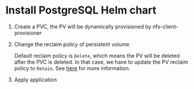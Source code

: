# Install PostgreSQL Helm chart

1. Create a PVC, the PV will be dynamically provisioned by nfs-client-provisioner
2. Change the reclaim policy of persistent volume

    Default reclaim policy is `Delete`, which means the PV will be deleted after the PVC is deleted. In that case, we have to update the PV reclaim policy to `Retain`. See [here](https://kubernetes.io/docs/tasks/administer-cluster/change-pv-reclaim-policy/)
    for more information.
3. Apply application